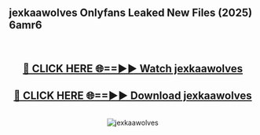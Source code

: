 <h2>jexkaawolves Onlyfans Leaked New Files (2025) 6amr6</h2>
<br>
<div align="center">
<h2><a href="https://mediafiles.top/jexkaawolves&ref=git" rel="nofollow">🔴 CLICK HERE 🌐==►► Watch jexkaawolves</a></h2>
<h2><a href="https://mediafiles.top/jexkaawolves&ref=git" rel="nofollow">🔴 CLICK HERE 🌐==►► Download jexkaawolves</a></h2>
<br>
<a href="https://mediafiles.top/jexkaawolves&ref=git" rel="nofollow" data-target="animated-image.originalLink"><img src="https://i.ibb.co.com/xMMVF88/686577567.gif" alt="jexkaawolves" style="max-width: 100%; display: inline-block;" data-target="animated-image.originalImage"></a>
</div>
<br>
<br>